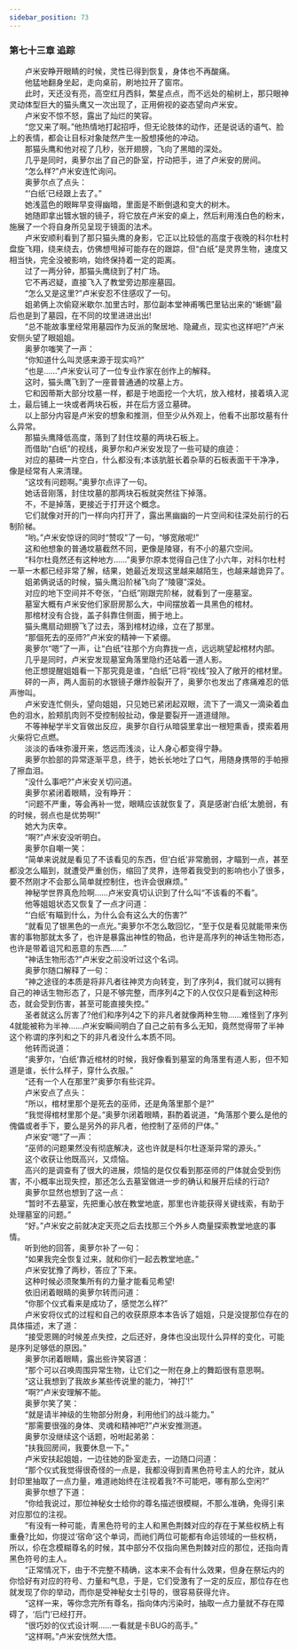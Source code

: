 ```yaml
---
sidebar_position: 73
---
```

### 第七十三章 追踪  


　　卢米安睁开眼睛的时候，灵性已得到恢复，身体也不再酸痛。  
　　他猛地翻身坐起，走向桌前，刷地拉开了窗帘。  
　　此时，天还没有亮，高空红月西斜，繁星点点，而不远处的榆树上，那只眼神灵动体型巨大的猫头鹰又一次出现了，正用俯视的姿态望向卢米安。  
　　卢米安不惊不怒，露出了灿烂的笑容。  
　　“您又来了啊。”他热情地打起招呼，但无论肢体的动作，还是说话的语气、脸上的表情，都会让目标对象陡然产生一股想揍他的冲动。  
　　那猫头鹰和他对视了几秒，张开翅膀，飞向了黑暗的深处。  
　　几乎是同时，奥萝尔出了自己的卧室，拧动把手，进了卢米安的房间。  
　　“怎么样?”卢米安连忙询问。  
　　奥萝尔点了点头：  
　　“‘白纸’已经跟上去了。”  
　　她浅蓝色的眼眸早变得幽暗，里面是不断倒退和变大的树木。  
　　她随即拿出镀水银的镜子，将它放在卢米安的桌上，然后利用浅白色的粉末，施展了一个将自身所见呈现于镜面的法术。  
　　卢米安顺利看到了那只猫头鹰的身影，它正以比较低的高度于夜晚的科尔杜村盘旋飞翔，绕来绕去，仿佛想甩掉可能存在的跟踪，但“白纸”是灵界生物，速度又相当快，完全没被影响，始终保持着一定的距离。  
　　过了一两分钟，那猫头鹰绕到了村广场。  
　　它不再迟疑，直接飞入了教堂旁边那座墓园。  
　　“怎么又是这里?”卢米安忍不住感叹了一句。  
　　姐弟俩上次偷窥米歇尔.加里古时，那位副本堂神甫嘴巴里钻出来的“蜥蜴”最后也是到了墓园，在不同的坟里进进出出!  
　　“总不能故事里经常用墓园作为反派的聚居地、隐藏点，现实也这样吧?”卢米安侧头望了眼姐姐。  
　　奥萝尔嗤笑了一声：  
　　“你知道什么叫灵感来源于现实吗?”  
　　“也是……”卢米安认可了一位专业作家在创作上的解释。  
　　这时，猫头鹰飞到了一座普普通通的坟墓上方。  
　　它和因蒂斯大部分坟墓一样，都是于地面挖一个大坑，放入棺材，接着填入泥土，最后铺上一块或者两块石板，并在后方竖立墓碑。  
　　以上部分内容是卢米安的想象和推测，但至少从外观上，他看不出那坟墓有什么异常。  
　　那猫头鹰降低高度，落到了封住坟墓的两块石板上。  
　　而借助“白纸”的视线，奥萝尔和卢米安发现了一些可疑的痕迹：  
　　对应的墓碑一片空白，什么都没有;本该肮脏长着杂草的石板表面干干净净，像是经常有人来清理。  
　　“这坟有问题啊。”奥萝尔点评了一句。  
　　她话音刚落，封住坟墓的那两块石板就突然往下掉落。  
　　不，不是掉落，更接近于打开这个概念。  
　　它们就像对开的门一样向内打开了，露出黑幽幽的一片空间和往深处前行的石制阶梯。  
　　“哟。”卢米安惊讶的同时“赞叹”了一句，“够宽敞呢!”  
　　这和他想象的普通坟墓截然不同，更像是陵寝，有不小的墓穴空间。  
　　“科尔杜竟然还有这种地方……”奥萝尔原本觉得自己住了小六年，对科尔杜村一草一木都已经非常了解，结果，她最近发现这里越来越陌生，也越来越诡异了。  
　　姐弟俩说话的时候，猫头鹰沿阶梯飞向了“陵寝”深处。  
　　对应的地下空间并不夸张，“白纸”刚跟完阶梯，就看到了一座墓室。  
　　墓室大概有卢米安他们家厨房那么大，中间摆放着一具黑色的棺材。  
　　那棺材没有合拢，盖子斜靠住侧面，搁于地上。  
　　猫头鹰扇动翅膀飞了过去，落到棺材边缘，立在了那里。  
　　“那個死去的巫师?”卢米安的精神一下紧绷。  
　　奥萝尔“嗯”了一声，让“白纸”往那个方向靠拢一点，远远眺望起棺材内部。  
　　几乎是同时，卢米安发现墓室角落里隐约还站着一道人影。  
　　他正想提醒姐姐看一下那究竟是谁，“白纸”已将“视线”投入了敞开的棺材里。  
　　砰的一声，两人面前的水银镜子爆炸般裂开了，奥萝尔也发出了疼痛难忍的低声惨叫。  
　　卢米安连忙侧头，望向姐姐，只见她已紧闭起双眼，流下了一滴又一滴染着血色的泪水，脸颊肌肉则不受控制般扯动，像是要裂开一道道缝隙。  
　　不等神秘学半文盲做出反应，奥萝尔自行从暗袋里拿出一根短熏香，摸索着用火柴将它点燃。  
　　淡淡的香味弥漫开来，悠远而浅淡，让人身心都变得宁静。  
　　奥萝尔脸部的异常逐渐平息，终于，她长长地吐了口气，用随身携带的手帕擦了擦血泪。  
　　“没什么事吧?”卢米安关切问道。  
　　奥萝尔紧闭着眼睛，没有睁开：  
　　“问题不严重，等会再补一觉，眼睛应该就恢复了，真是感谢‘白纸’太脆弱，有的时候，弱点也是优势啊!”  
　　她大为庆幸。  
　　“啊?”卢米安没听明白。  
　　奥萝尔自嘲一笑：  
　　“简单来说就是看见了不该看见的东西，但‘白纸’非常脆弱，才瞄到一点，甚至都没怎么瞄到，就遭受严重创伤，缩回了灵界，连带着我受到的影响也小了很多，要不然刚才不会那么简单就控制住，也许会很麻烦。”  
　　神秘学世界真危险啊……卢米安真切认识到了什么叫“不该看的不看”。  
　　他等姐姐状态又恢复了一点才问道：  
　　“‘白纸’有瞄到什么，为什么会有这么大的伤害?”  
　　“就看见了银黑色的一点光。”奥萝尔不怎么敢回忆，“至于仅是看见就能带来伤害的事物那就太多了，也许是暴露出神性的物品，也许是高序列的神话生物形态，也许是带着诅咒和恶意的东西……”  
　　“神话生物形态?”卢米安之前没听过这个名词。  
　　奥萝尔随口解释了一句：  
　　“神之途径的本质是将非凡者往神灵方向转变，到了序列4，我们就可以拥有自己的神话生物形态了，只是不够完整，而序列4之下的人仅仅只是看到这种形态，就会受到伤害，甚至可能直接失控。”  
　　圣者就这么厉害了?他们和序列4之下的非凡者就像两种生物……难怪到了序列4就能被称为半神……卢米安瞬间明白了自己之前有多么无知，竟然觉得带了半神这个称谓的序列和之下的非凡者没什么本质不同。  
　　他转而说道：  
　　“奥萝尔，‘白纸’靠近棺材的时候，我好像看到墓室的角落里有道人影，但不知道是谁，长什么样子，穿什么衣服。”  
　　“还有一个人在那里?”奥萝尔有些诧异。  
　　卢米安点了点头：  
　　“所以，棺材里那个是死去的巫师，还是角落里那个是?”  
　　“我觉得棺材里那个是。”奥萝尔闭着眼睛，斟酌着说道，“角落那个要么是他的傀儡或者手下，要么是另外的非凡者，他控制了巫师的尸体。”  
　　卢米安“嗯”了一声：  
　　“巫师的问题果然没有彻底解决，这也许就是科尔杜逐渐异常的源头。”  
　　这个收获让他既高兴，又烦恼。  
　　高兴的是调查有了很大的进展，烦恼的是仅仅看到那巫师的尸体就会受到伤害，不小概率出现失控，那还怎么去墓室做进一步的确认和展开后续的行动?  
　　奥萝尔显然也想到了这一点：  
　　“暂时不去墓室，先把重心放在教堂地底，那里也许能获得关键线索，有助于处理墓室的问题。”  
　　“好。”卢米安之前就决定天亮之后去找那三个外乡人商量探索教堂地底的事情。  
　　听到他的回答，奥萝尔补了一句：  
　　“如果我完全恢复过来，就和你们一起去教堂地底。”  
　　卢米安犹豫了两秒，答应了下来。  
　　这种时候必须聚集所有的力量才能看见希望!  
　　依旧闭着眼睛的奥萝尔转而问道：  
　　“你那个仪式看来是成功了，感觉怎么样?”  
　　卢米安将仪式的过程和自己的收获原原本本告诉了姐姐，只是没提那位存在的具体描述，末了道：  
　　“接受恩赐的时候差点失控，之后还好，身体也没出现什么异样的变化，可能是序列足够低的原因。”  
　　奥萝尔闭着眼睛，露出些许笑容道：  
　　“那个可以召唤周围异常生物，让它们之一附在身上的舞蹈很有意思啊。  
　　“这让我想到了我故乡某些传说里的能力，‘神打’!”  
　　“啊?”卢米安理解不能。  
　　奥萝尔笑了笑：  
　　“就是请半神级的生物部分附身，利用他们的战斗能力。”  
　　“那需要很强的身体、灵魂和精神吧?”卢米安推测道。  
　　奥萝尔没继续这个话题，吩咐起弟弟：  
　　“扶我回房间，我要休息一下。”  
　　卢米安扶起姐姐，一边往她的卧室走去，一边随口问道：  
　　“那个仪式我觉得很奇怪的一点是，我都没得到青黑色符号主人的允许，就从封印里抽取了一点力量，难道祂始终在注视着我?不可能吧，哪有那么空闲?”  
　　奥萝尔想了下道：  
　　“你给我说过，那位神秘女士给你的尊名描述很模糊，不那么准确，免得引来对应那位的注视。  
　　“有没有一种可能，青黑色符号的主人和黑色荆棘对应的存在于某些权柄上有重叠?比如，你提过‘宿命’这个单词，而祂们两位可能都有命运领域的一些权柄，所以，伱在念模糊尊名的时候，其中部分不仅指向黑色荆棘对应的那位，还指向青黑色符号的主人。  
　　“正常情况下，由于不完整不精确，这本来不会有什么效果，但身在祭坛内的你恰好有对应的符号、力量和气息，于是，它们受激有了一定的反应，那位存在也就发现了你的举动，而你是受神秘女士引导的，很容易获得允许。  
　　“这样一来，等你念完所有尊名，指向体内污染时，抽取一点力量就不存在障碍了，‘后门’已经打开。  
　　“很巧妙的仪式设计啊……一看就是卡BUG的高手。”  
　　“这样啊。”卢米安恍然大悟。  
